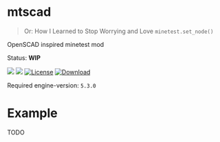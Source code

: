 # mtscad

> Or: How I Learned to Stop Worrying and Love `minetest.set_node()`

OpenSCAD inspired minetest mod

Status: **WIP**

![](https://github.com/BuckarooBanzay/mtscad/workflows/luacheck/badge.svg)
![](https://github.com/BuckarooBanzay/mtscad/workflows/test/badge.svg)
[![License](https://img.shields.io/badge/License-MIT%20and%20CC%20BY--SA%203.0-green.svg)](license.txt)
[![Download](https://img.shields.io/badge/Download-ContentDB-blue.svg)](https://content.minetest.net/packages/BuckarooBanzay/mtscad)

Required engine-version: `5.3.0`

# Example

TODO